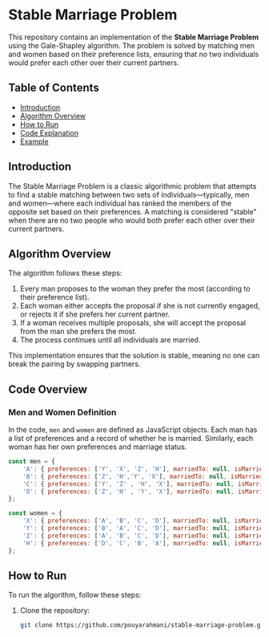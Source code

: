 # Stable Marriage Problem

This repository contains an implementation of the **Stable Marriage Problem** using the Gale-Shapley algorithm. The problem is solved by matching men and women based on their preference lists, ensuring that no two individuals would prefer each other over their current partners.

## Table of Contents

- [Introduction](#introduction)
- [Algorithm Overview](#algorithm-overview)
- [How to Run](#how-to-run)
- [Code Explanation](#code-explanation)
- [Example](#code-overview)

## Introduction

The Stable Marriage Problem is a classic algorithmic problem that attempts to find a stable matching between two sets of individuals—typically, men and women—where each individual has ranked the members of the opposite set based on their preferences. A matching is considered "stable" when there are no two people who would both prefer each other over their current partners.

## Algorithm Overview

The algorithm follows these steps:

1. Every man proposes to the woman they prefer the most (according to their preference list).
2. Each woman either accepts the proposal if she is not currently engaged, or rejects it if she prefers her current partner.
3. If a woman receives multiple proposals, she will accept the proposal from the man she prefers the most.
4. The process continues until all individuals are married.

This implementation ensures that the solution is stable, meaning no one can break the pairing by swapping partners.

## Code Overview

### Men and Women Definition

In the code, `men` and `women` are defined as JavaScript objects. Each man has a list of preferences and a record of whether he is married. Similarly, each woman has her own preferences and marriage status.

```javascript
const men = {
    'A': { preferences: ['Y', 'X', 'Z', 'H'], marriedTo: null, isMarried: false, proposalIndex: 0 },
    'B': { preferences: ['Z', 'H','Y', 'X'], marriedTo: null, isMarried: false, proposalIndex: 0 },
    'C': { preferences: ['Y', 'Z' , 'H', 'X'], marriedTo: null, isMarried: false, proposalIndex: 0 },
    'D': { preferences: ['Z', 'H' , 'Y', 'X'], marriedTo: null, isMarried: false, proposalIndex: 0 }    
};

const women = {
    'X': { preferences: ['A', 'B', 'C', 'D'], marriedTo: null, isMarried: false },
    'Y': { preferences: ['B', 'A', 'C', 'D'], marriedTo: null, isMarried: false },
    'Z': { preferences: ['A', 'B', 'C', 'D'], marriedTo: null, isMarried: false },
    'H': { preferences: ['D', 'C', 'B', 'A'], marriedTo: null, isMarried: false }
};
```

## How to Run

To run the algorithm, follow these steps:

1. Clone the repository:
   ```bash
   git clone https://github.com/pouyarahmani/stable-marriage-problem.git
   ```
